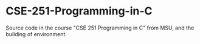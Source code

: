 # CSE-251-Programming-in-C
Source code in the course "CSE 251 Programming in C" from MSU, and the building of environment.

